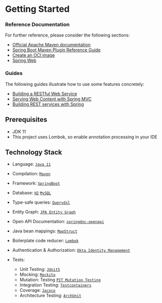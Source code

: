 # Getting Started

### Reference Documentation
For further reference, please consider the following sections:

* [Official Apache Maven documentation](https://maven.apache.org/guides/index.html)
* [Spring Boot Maven Plugin Reference Guide](https://docs.spring.io/spring-boot/docs/2.3.3.RELEASE/maven-plugin/reference/html/)
* [Create an OCI image](https://docs.spring.io/spring-boot/docs/2.3.3.RELEASE/maven-plugin/reference/html/#build-image)
* [Spring Web](https://docs.spring.io/spring-boot/docs/2.3.3.RELEASE/reference/htmlsingle/#boot-features-developing-web-applications)

### Guides
The following guides illustrate how to use some features concretely:

* [Building a RESTful Web Service](https://spring.io/guides/gs/rest-service/)
* [Serving Web Content with Spring MVC](https://spring.io/guides/gs/serving-web-content/)
* [Building REST services with Spring](https://spring.io/guides/tutorials/bookmarks/)

## Prerequisites

* JDK 11
* This project uses Lombok, so enable annotation processing in your IDE

## Technology Stack
* Language: [`Java 11`](https://www.java.com/) 
* Compilation: [`Maven`](https://maven.apache.org/)
* Framework: [`SpringBoot`](https://spring.io/projects/spring-boot)
* Database: [`H2`](http://h2database.com/) [`MySQL`](https://www.mysql.com/)
* Type-safe queries: [`Querydsl`](http://www.querydsl.com/)
* Entity Graph: [`JPA Entity Graph`](https://cosium.github.io/making-jpa-great-again/)
* Open API Documentation: [`springdoc-openapi`](https://springdoc.org/)
* Java bean mappings: [`MapStruct`](https://mapstruct.org/)
* Boilerplate code reducer: [`Lombok`](https://projectlombok.org/)
* Authentication & Authorization: [`Okta Identity Management`](https://www.okta.com/)

* Tests: 
    * Unit Testing: [`JUnit5`](https://junit.org/junit5/docs/current/user-guide/) 
    * Mocking: [`Mockito`](https://site.mockito.org/)
    * Mutation: Testing [`PIT Mutation Testing`](https://pitest.org/)
    * Integration Testing: [`Testcontainers`](https://www.testcontainers.org/)
    * Coverage: [`Jacoco`](https://www.jacoco.org)
    * Architecture Testing: [`ArchUnit`](https://www.archunit.org/)
